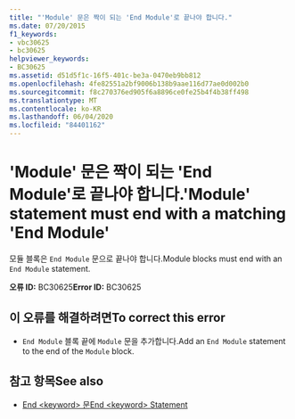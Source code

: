 ```yaml
---
title: "'Module' 문은 짝이 되는 'End Module'로 끝나야 합니다."
ms.date: 07/20/2015
f1_keywords:
- vbc30625
- bc30625
helpviewer_keywords:
- BC30625
ms.assetid: d51d5f1c-16f5-401c-be3a-0470eb9bb812
ms.openlocfilehash: 4fe82551a2bf9006b138b9aae116d77ae0d002b0
ms.sourcegitcommit: f8c270376ed905f6a8896ce0fe25b4f4b38ff498
ms.translationtype: MT
ms.contentlocale: ko-KR
ms.lasthandoff: 06/04/2020
ms.locfileid: "84401162"
---
```

# <a name="module-statement-must-end-with-a-matching-end-module"></a><span data-ttu-id="16563-102">'Module' 문은 짝이 되는 'End Module'로 끝나야 합니다.</span><span class="sxs-lookup"><span data-stu-id="16563-102">'Module' statement must end with a matching 'End Module'</span></span>
<span data-ttu-id="16563-103">모듈 블록은 `End Module` 문으로 끝나야 합니다.</span><span class="sxs-lookup"><span data-stu-id="16563-103">Module blocks must end with an `End Module` statement.</span></span>  
  
 <span data-ttu-id="16563-104">**오류 ID:** BC30625</span><span class="sxs-lookup"><span data-stu-id="16563-104">**Error ID:** BC30625</span></span>  
  
## <a name="to-correct-this-error"></a><span data-ttu-id="16563-105">이 오류를 해결하려면</span><span class="sxs-lookup"><span data-stu-id="16563-105">To correct this error</span></span>  
  
- <span data-ttu-id="16563-106">`End Module` 블록 끝에 `Module` 문을 추가합니다.</span><span class="sxs-lookup"><span data-stu-id="16563-106">Add an `End Module` statement to the end of the `Module` block.</span></span>  
  
## <a name="see-also"></a><span data-ttu-id="16563-107">참고 항목</span><span class="sxs-lookup"><span data-stu-id="16563-107">See also</span></span>

- [<span data-ttu-id="16563-108">End \<keyword> 문</span><span class="sxs-lookup"><span data-stu-id="16563-108">End \<keyword> Statement</span></span>](../language-reference/statements/end-keyword-statement.md)
